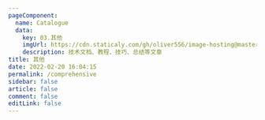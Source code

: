 ```yaml
---
pageComponent:
  name: Catalogue
  data:
    key: 03.其他
    imgUrl: https://cdn.staticaly.com/gh/oliver556/image-hosting@master/table-of-contents/specification.61te6v7nuzs0.webp
    description: 技术文档、教程、技巧、总结等文章
title: 其他
date: 2022-02-20 16:04:15
permalink: /comprehensive
sidebar: false
article: false
comment: false
editLink: false
---
```

